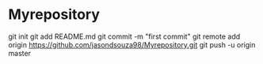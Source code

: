 # Myrepository
git init
git add README.md
git commit -m "first commit"
git remote add origin https://github.com/jasondsouza98/Myrepository.git
git push -u origin master

